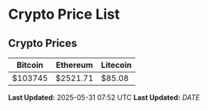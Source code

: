 # Crypto Price List

## Crypto Prices
| Bitcoin | Ethereum | Litecoin |
| ------- | -------- | -------- |
| $103745 | $2521.71 | $85.08 |
**Last Updated:** 2025-05-31 07:52 UTC
**Last Updated:** $DATE$
